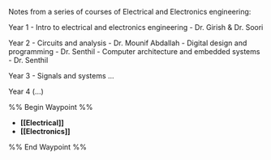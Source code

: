 Notes from a series of courses of Electrical and Electronics engineering:

Year 1
	- Intro to electrical and electronics engineering - Dr. Girish & Dr. Soori

Year 2
	- Circuits and analysis - Dr. Mounif Abdallah
	- Digital design and programming - Dr. Senthil
	- Computer architecture and embedded systems - Dr. Senthil

Year 3
	- Signals and systems ...

Year 4 (...)

%% Begin Waypoint %%
- **[[Electrical]]**
- **[[Electronics]]**

%% End Waypoint %%